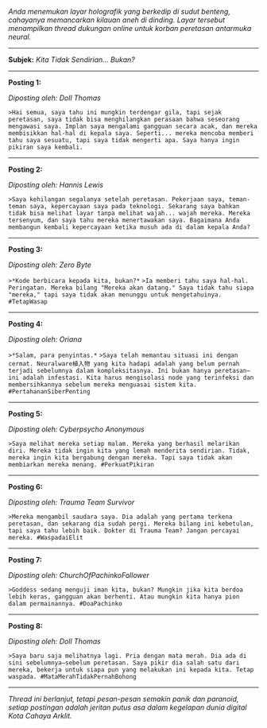 _Anda menemukan layar holografik yang berkedip di sudut benteng, cahayanya memancarkan kilauan aneh di dinding. Layar tersebut menampilkan thread dukungan online untuk korban peretasan antarmuka neural._

---

**Subjek:** _Kita Tidak Sendirian... Bukan?_

---

**Posting 1:**

_Diposting oleh: Doll Thomas_

`>Hai semua, saya tahu ini mungkin terdengar gila, tapi sejak peretasan, saya tidak bisa menghilangkan perasaan bahwa seseorang mengawasi saya. Implan saya mengalami gangguan secara acak, dan mereka membisikkan hal-hal di kepala saya. Seperti... mereka mencoba memberi tahu saya sesuatu, tapi saya tidak mengerti apa. Saya hanya ingin pikiran saya kembali.`

---

**Posting 2:**

_Diposting oleh: Hannis Lewis_

`>Saya kehilangan segalanya setelah peretasan. Pekerjaan saya, teman-teman saya, kepercayaan saya pada teknologi. Sekarang saya bahkan tidak bisa melihat layar tanpa melihat wajah... wajah mereka. Mereka tersenyum, dan saya tahu mereka menertawakan saya. Bagaimana Anda membangun kembali kepercayaan ketika musuh ada di dalam kepala Anda?`

---

**Posting 3:**

_Diposting oleh: Zero Byte_

`>*Kode berbicara kepada kita, bukan?*`
`>Ia memberi tahu saya hal-hal. Peringatan. Mereka bilang "Mereka akan datang." Saya tidak tahu siapa "mereka," tapi saya tidak akan menunggu untuk mengetahuinya. #TetapWasap`

---

**Posting 4:**

_Diposting oleh: Oriana_

`>*Salam, para penyintas.*`
`>Saya telah memantau situasi ini dengan cermat. Neuralware植入物 yang kita hadapi adalah yang belum pernah terjadi sebelumnya dalam kompleksitasnya. Ini bukan hanya peretasan—ini adalah infestasi. Kita harus mengisolasi node yang terinfeksi dan membersihkannya sebelum mereka menguasai sistem kita. #PertahananSiberPenting`

---

**Posting 5:**

_Diposting oleh: Cyberpsycho Anonymous_

`>Saya melihat mereka setiap malam. Mereka yang berhasil melarikan diri. Mereka tidak ingin kita yang lemah menderita sendirian. Tidak, mereka ingin kita bergabung dengan mereka. Tapi saya tidak akan membiarkan mereka menang. #PerkuatPikiran`

---

**Posting 6:**

_Diposting oleh: Trauma Team Survivor_

`>Mereka mengambil saudara saya. Dia adalah yang pertama terkena peretasan, dan sekarang dia sudah pergi. Mereka bilang ini kebetulan, tapi saya tahu lebih baik. Dokter di Trauma Team? Jangan percayai mereka. #WaspadaiElit`

---

**Posting 7:**

_Diposting oleh: ChurchOfPachinkoFollower_

`>Goddess sedang menguji iman kita, bukan? Mungkin jika kita berdoa lebih keras, gangguan akan berhenti. Atau mungkin kita hanya pion dalam permainannya. #DoaPachinko`

---

**Posting 8:**

_Diposting oleh: Doll Thomas_

`>Saya baru saja melihatnya lagi. Pria dengan mata merah. Dia ada di sini sebelumnya—sebelum peretasan. Saya pikir dia salah satu dari mereka, bekerja untuk siapa pun yang melakukan ini kepada kita. Tetap waspada. #MataMerahTidakPernahBohong`

---

_Thread ini berlanjut, tetapi pesan-pesan semakin panik dan paranoid, setiap postingan adalah jeritan putus asa dalam kegelapan dunia digital Kota Cahaya Arklit._
